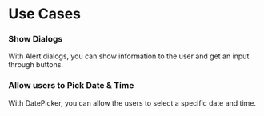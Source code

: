 # Use Cases

### Show Dialogs

With Alert dialogs, you can show information to the user and get an input through buttons.

### Allow users to Pick Date & Time

With DatePicker, you can allow the users to select a specific date and time.


